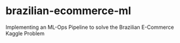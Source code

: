 # brazilian-ecommerce-ml
Implementing an ML-Ops Pipeline to solve the Brazilian E-Commerce Kaggle Problem
